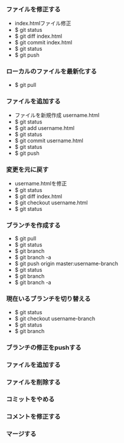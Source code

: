 ### ファイルを修正する
 * index.htmlファイル修正
 * $ git status
 * $ git diff index.html
 * $ git commit index.html
 * $ git status
 * $ git push

### ローカルのファイルを最新化する
 * $ git pull

### ファイルを追加する
 * ファイルを新規作成 username.html
 * $ git status
 * $ git add username.html
 * $ git status
 * $ git commit username.html
 * $ git status
 * $ git push

### 変更を元に戻す
 * username.htmlを修正
 * $ git status
 * $ git diff index.html
 * $ git checkout username.html
 * $ git status

### ブランチを作成する
 * $ git pull
 * $ git status
 * $ git branch
 * $ git branch -a
 * $ git push origin master:username-branch
 * $ git status
 * $ git branch
 * $ git branch -a

### 現在いるブランチを切り替える
 * $ git status
 * $ git checkout username-branch
 * $ git status
 * $ git branch

### ブランチの修正をpushする

### ファイルを追加する
### ファイルを削除する

### コミットをやめる
### コメントを修正する
### マージする

